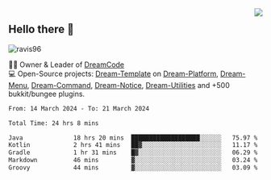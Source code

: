 <img align='right' src="https://github-readme-stats.vercel.app/api?username=Ravis96&show_icons=true">

## Hello there 👋
<p align="left"> <img src="https://komarev.com/ghpvc/?username=ravis96&label=Profile%20views&color=0e75b6&style=flat" alt="ravis96" /> </p>

👨‍💻 Owner & Leader of [DreamCode](https://github.com/DreamPoland) <br>
💻 Open-Source projects: [Dream-Template](https://github.com/DreamPoland/dream-template) on [Dream-Platform](https://github.com/DreamPoland/dream-platform), [Dream-Menu](https://github.com/DreamPoland/dream-menu), [Dream-Command](https://github.com/DreamPoland/dream-command), [Dream-Notice](https://github.com/DreamPoland/dream-notice), [Dream-Utilities](https://github.com/DreamPoland/dream-utilities) and +500 bukkit/bungee plugins.

<!--START_SECTION:waka-->

```txt
From: 14 March 2024 - To: 21 March 2024

Total Time: 24 hrs 8 mins

Java              18 hrs 20 mins  ███████████████████░░░░░░   75.97 %
Kotlin            2 hrs 41 mins   ██▓░░░░░░░░░░░░░░░░░░░░░░   11.17 %
Gradle            1 hr 31 mins    █▓░░░░░░░░░░░░░░░░░░░░░░░   06.29 %
Markdown          46 mins         ▓░░░░░░░░░░░░░░░░░░░░░░░░   03.24 %
Groovy            44 mins         ▓░░░░░░░░░░░░░░░░░░░░░░░░   03.09 %
```

<!--END_SECTION:waka-->

